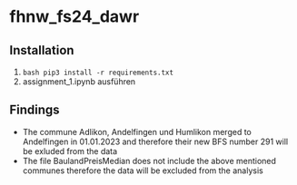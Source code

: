 # fhnw_fs24_dawr

## Installation
1. ```bash pip3 install -r requirements.txt  ```
2. assignment_1.ipynb ausführen



##  Findings

- The commune Adlikon, Andelfingen und Humlikon merged to Andelfingen in 01.01.2023 and therefore their new BFS number 291 will be exluded from the data
- The file BaulandPreisMedian does not include the above mentioned communes therefore the data will be excluded from the analysis